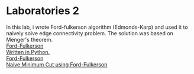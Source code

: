 # Laboratories 2
In this lab, i wrote Ford-fulkerson algorithm (Edmonds-Karp) and used it to naively solve edge connectivity problem.
The solution was based on Menger's theorem.    
<a href="https://en.wikipedia.org/wiki/Menger%27s_theorem"> Ford-Fulkerson  
Written in Python.  
<a href="https://github.com/LucasJezap/GraphAlgorithms/blob/f7346dbedc5d39d56c71efa89b548a2b6e396a88/lab2/fordFulkerson.py#L1"> Ford-Fulkerson  
<a href="https://github.com/LucasJezap/GraphAlgorithms/blob/f7346dbedc5d39d56c71efa89b548a2b6e396a88/lab2/naiveMinimumCut.py#L1"> Naive Minimum Cut using Ford-Fulkerson  

